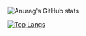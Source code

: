 
![Anurag's GitHub stats](https://github-readme-stats.vercel.app/api?username=voidycd&show_icons=true&theme=radical)

[![Top Langs](https://github-readme-stats.vercel.app/api/top-langs/?username=anuraghazra&layout=compact&theme=radical)](https://github.com/anuraghazra/github-readme-stats)
